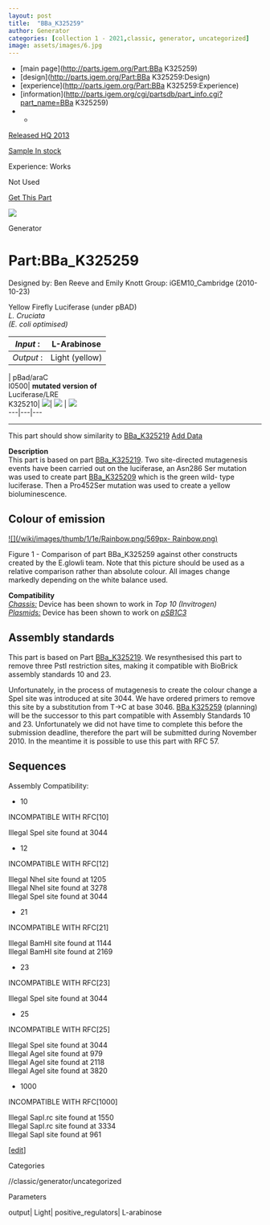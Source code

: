 ```yaml
---
layout: post
title:  "BBa_K325259"
author: Generator
categories: [collection 1 - 2021,classic, generator, uncategorized] 
image: assets/images/6.jpg
---
```



  * [main page](http://parts.igem.org/Part:BBa K325259)
  * [design](http://parts.igem.org/Part:BBa K325259:Design)
  * [experience](http://parts.igem.org/Part:BBa K325259:Experience)
  * [information](http://parts.igem.org/cgi/partsdb/part_info.cgi?part_name=BBa K325259)
  *   * 

[Released HQ 2013](http://parts.igem.org/Help:Part_Status_Box)

[Sample In stock](http://parts.igem.org/Help:Part_Status_Box)

Experience: Works

Not Used

[ Get This Part](http://parts.igem.org/partsdb/get_part.cgi?part=BBa_K325259)

![](http://parts.igem.org/images/partbypart/icon_generator.png)

Generator

# Part:BBa_K325259

Designed by: Ben Reeve and Emily Knott   Group: iGEM10_Cambridge
(2010-10-23)

Yellow Firefly Luciferase (under pBAD)  
 _L. Cruciata  
(E. coli optimised)_

| _Input_ :  | L-Arabinose  
---|---  
_Output_ :  |  Light (yellow)  
  
| pBad/araC  
I0500|  **mutated version of**  
Luciferase/LRE  
K325210|
[![](http://parts.igem.org/images/partbypart/icon_regulatory.png)](/r/parts/partsdb/view.cgi?part_id=187)|
[![](http://parts.igem.org/images/partbypart/icon_reporter.png)](/r/parts/partsdb/view.cgi?part_id=2681)
| ![](http://parts.igem.org/wiki/images/c/c3/Cambridge-Eglowli.png)  
---|---|---  
  
* * *

This part should show similarity to
[BBa_K325219](http://parts.igem.org/Part:BBa_K325219) [Add
Data](/Part:BBa_K325259:Experience "Part:BBa K325259:Experience")

  

**Description**  
This part is based on part
[BBa_K325219](http://parts.igem.org/Part:BBa_K325219). Two site-directed
mutagenesis events have been carried out on the luciferase, an Asn286 Ser
mutation was used to create part
[BBa_K325209](http://parts.igem.org/Part:BBa_K325209) which is the green wild-
type luciferase. Then a Pro452Ser mutation was used to create a yellow
bioluminescence.

  

## Colour of emission

[![](/wiki/images/thumb/1/1e/Rainbow.png/569px-
Rainbow.png)](/File:Rainbow.png)

[](/File:Rainbow.png "Enlarge")

Figure 1 - Comparison of part BBa_K325259 against other constructs created by
the E.glowli team. Note that this picture should be used as a relative
comparison rather than absolute colour. All images change markedly depending
on the white balance used.

  

**Compatibility**  
[_Chassis:_](http://parts.igem.org/cgi/partsdb/pgroup.cgi?pgroup=cell) Device
has been shown to work in _Top 10 (Invitrogen)_  
[_Plasmids:_](/Plasmid_backbones "Plasmid backbones") Device has been shown to
work on _[pSB1C3](http://parts.igem.org/wiki/index.php/Part:pSB1C3)_  

## Assembly standards

This part is based on Part
[BBa_K325219](http://parts.igem.org/Part:BBa_K325219). We resynthesised this
part to remove three PstI restriction sites, making it compatible with
BioBrick assembly standards 10 and 23.

Unfortunately, in the process of mutagenesis to create the colour change a
SpeI site was introduced at site 3044. We have ordered primers to remove this
site by a substitution from T->C at base 3046. [BBa
K325259](/wiki/index.php?title=BBa_K325259&action=edit&redlink=1 "BBa K325259
\(page does not exist\)") (planning) will be the successor to this part
compatible with Assembly Standards 10 and 23. Unfortunately we did not have
time to complete this before the submission deadline, therefore the part will
be submitted during November 2010. In the meantime it is possible to use this
part with RFC 57.

## Sequences

  

Assembly Compatibility:

  * 10

INCOMPATIBLE WITH RFC[10]

Illegal SpeI site found at 3044  

  * 12

INCOMPATIBLE WITH RFC[12]

Illegal NheI site found at 1205  
Illegal NheI site found at 3278  
Illegal SpeI site found at 3044  

  * 21

INCOMPATIBLE WITH RFC[21]

Illegal BamHI site found at 1144  
Illegal BamHI site found at 2169  

  * 23

INCOMPATIBLE WITH RFC[23]

Illegal SpeI site found at 3044  

  * 25

INCOMPATIBLE WITH RFC[25]

Illegal SpeI site found at 3044  
Illegal AgeI site found at 979  
Illegal AgeI site found at 2118  
Illegal AgeI site found at 3820  

  * 1000

INCOMPATIBLE WITH RFC[1000]

Illegal SapI.rc site found at 1550  
Illegal SapI.rc site found at 3334  
Illegal SapI site found at 961  

[[edit](http://parts.igem.org/partsdb/part_info.cgi?part_name=BBa_K325259)]

Categories

//classic/generator/uncategorized

Parameters

output| Light| positive_regulators| L-arabinose

